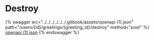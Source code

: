 # Destroy

{% swagger src="../../../../../../.gitbook/assets/openapi (1).json" path="/users/{id}/greetings/{greeting_id}/destroy" method="post" %}
[openapi (1).json](<../../../../../../.gitbook/assets/openapi (1).json>)
{% endswagger %}
